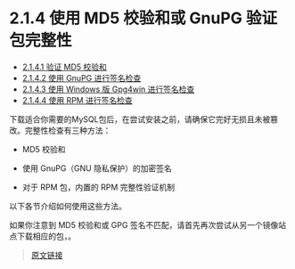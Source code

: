 # 2.1.4 使用 MD5 校验和或 GnuPG 验证包完整性

- [2.1.4.1 验证 MD5 校验和](/2/2.1/2.1.4/2.1.4.1/verifying-md5-checksum)
- [2.1.4.2 使用 GnuPG 进行签名检查](/2/2.1/2.1.4/2.1.4.2/checking-gpg-signature)
- [2.1.4.3 使用 Windows 版 Gpg4win 进行签名检查](/2/2.1/2.1.4/2.1.4.3/checking-gpg-signature-windows)
- [2.1.4.4 使用 RPM 进行签名检查](/2/2.1/2.1.4/2.1.4.4/checking-rpm-signature)

下载适合你需要的MySQL包后，在尝试安装之前，请确保它完好无损且未被篡改。完整性检查有三种方法：

- MD5 校验和

- 使用 GnuPG（GNU 隐私保护）的加密签名

- 对于 RPM 包，内置的 RPM 完整性验证机制

以下各节介绍如何使用这些方法。

如果你注意到 MD5 校验和或 GPG 签名不匹配，请首先再次尝试从另一个镜像站点下载相应的包，。

> [原文链接](https://dev.mysql.com/doc/refman/8.0/en/x.html)
